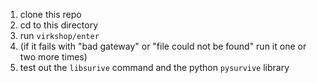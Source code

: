 1. clone this repo
2. cd to this directory
3. run `virkshop/enter`
4. (if it fails with "bad gateway" or "file could not be found" run it one or two more times)
5. test out the `libsurive` command and the python `pysurvive` library